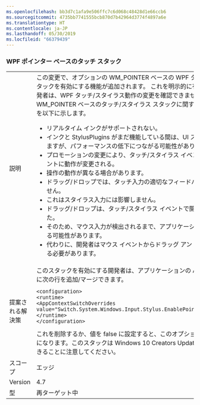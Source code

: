 ```yaml
---
ms.openlocfilehash: bb3d7c1afa9e506ffc7c6d068c48428d1e66ccb6
ms.sourcegitcommit: 4735bb7741555bcb870d7b42964d3774f4897a6e
ms.translationtype: HT
ms.contentlocale: ja-JP
ms.lasthandoff: 05/30/2019
ms.locfileid: "66379439"
---
```

### <a name="wpf-pointer-based-touch-stack"></a>WPF ポインター ベースのタッチ スタック

|   |   |
|---|---|
|説明|この変更で、オプションの WM_POINTER ベースの WPF タッチ/スタイラス スタックを有効にする機能が追加されます。  これを明示的に有効にしていない開発者は、WPF タッチ/スタイラス動作の変更を確認できません。オプションの WM_POINTER ベースのタッチ/スタイラス スタックに関する現在の既知の問題を以下に示します。<ul><li>リアルタイム インクがサポートされない。</li><li>インクと StylusPlugins がまだ機能している間は、UI スレッドで処理されますが、パフォーマンスの低下につながる可能性があります。</li><li>プロモーションの変更により、タッチ/スタイラス イベントからマウス イベントに動作が変更される。</li><li>操作の動作が異なる場合があります。</li><li>ドラッグ/ドロップでは、タッチ入力の適切なフィードバックが表示されません。</li><li>これはスタイラス入力には影響しません。</li><li>ドラッグ/ドロップは、タッチ/スタイラス イベントで開始できなくなりました。</li><li>そのため、マウス入力が検出されるまで、アプリケーションが応答を停止する可能性があります。</li><li>代わりに、開発者はマウス イベントからドラッグ アンド ドロップを開始する必要があります。</li></ul>|
|提案される解決策|このスタックを有効にする開発者は、アプリケーションの App.config ファイルに次の行を追加/マージできます。<pre><code class="lang-xml">&lt;configuration&gt;&#13;&#10;&lt;runtime&gt;&#13;&#10;&lt;AppContextSwitchOverrides value=&quot;Switch.System.Windows.Input.Stylus.EnablePointerSupport=true&quot;/&gt;&#13;&#10;&lt;/runtime&gt;&#13;&#10;&lt;/configuration&gt;&#13;&#10;</code></pre>これを削除するか、値を false に設定すると、このオプションのスタックがオフになります。このスタックは Windows 10 Creators Update 以降でのみ使用できることに注意してください。|
|スコープ|エッジ|
|Version|4.7|
|型|再ターゲット中|
